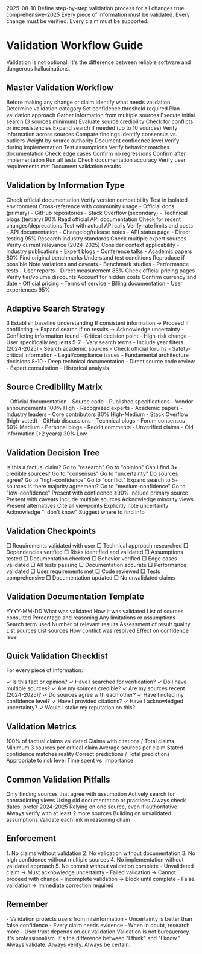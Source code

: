 <document type="validation-workflow" version="1.0.0">
  <metadata>
    <created>2025-08-10</created>
    <purpose>Define step-by-step validation process for all changes</purpose>
    <requires-approval>true</requires-approval>
    <validation-status>comprehensive-2025</validation-status>
  </metadata>

  <critical-notice>
    <requirement level="MANDATORY">
      Every piece of information must be validated.
      Every change must be verified.
      Every claim must be supported.
    </requirement>
  </critical-notice>

# Validation Workflow Guide

<validation-philosophy>
  <principle>
    Validation is not optional. It's the difference between
    reliable software and dangerous hallucinations.
  </principle>
</validation-philosophy>

## Master Validation Workflow

<master-workflow>
  <phase number="1" name="Pre-Validation">
    <description>Before making any change or claim</description>
    <steps>
      <step>Identify what needs validation</step>
      <step>Determine validation category</step>
      <step>Set confidence threshold required</step>
      <step>Plan validation approach</step>
    </steps>
  </phase>
  
  <phase number="2" name="Research Phase">
    <description>Gather information from multiple sources</description>
    <steps>
      <step>Execute initial search (3 sources minimum)</step>
      <step>Evaluate source credibility</step>
      <step>Check for conflicts or inconsistencies</step>
      <step>Expand search if needed (up to 10 sources)</step>
    </steps>
  </phase>
  
  <phase number="3" name="Cross-Validation">
    <description>Verify information across sources</description>
    <steps>
      <step>Compare findings</step>
      <step>Identify consensus vs. outliers</step>
      <step>Weight by source authority</step>
      <step>Document confidence level</step>
    </steps>
  </phase>
  
  <phase number="4" name="Implementation Validation">
    <description>Verify during implementation</description>
    <steps>
      <step>Test assumptions</step>
      <step>Verify behavior matches documentation</step>
      <step>Check edge cases</step>
      <step>Confirm no regressions</step>
    </steps>
  </phase>
  
  <phase number="5" name="Post-Validation">
    <description>Confirm after implementation</description>
    <steps>
      <step>Run all tests</step>
      <step>Check documentation accuracy</step>
      <step>Verify user requirements met</step>
      <step>Document validation results</step>
    </steps>
  </phase>
</master-workflow>

## Validation by Information Type

<validation-types>
  <type name="Technical Specifications">
    <validation-process>
      <step number="1">Check official documentation</step>
      <step number="2">Verify version compatibility</step>
      <step number="3">Test in isolated environment</step>
      <step number="4">Cross-reference with community usage</step>
    </validation-process>
    <sources>
      - Official docs (primary)
      - GitHub repositories
      - Stack Overflow (secondary)
      - Technical blogs (tertiary)
    </sources>
    <confidence-requirement>90%</confidence-requirement>
  </type>
  
  <type name="API Information">
    <validation-process>
      <step number="1">Read official API documentation</step>
      <step number="2">Check for recent changes/deprecations</step>
      <step number="3">Test with actual API calls</step>
      <step number="4">Verify rate limits and costs</step>
    </validation-process>
    <sources>
      - API documentation
      - Changelog/release notes
      - API status page
      - Direct testing
    </sources>
    <confidence-requirement>95%</confidence-requirement>
  </type>
  
  <type name="Best Practices">
    <validation-process>
      <step number="1">Research industry standards</step>
      <step number="2">Check multiple expert sources</step>
      <step number="3">Verify current relevance (2024-2025)</step>
      <step number="4">Consider context applicability</step>
    </validation-process>
    <sources>
      - Industry publications
      - Expert blogs
      - Conference talks
      - Academic papers
    </sources>
    <confidence-requirement>80%</confidence-requirement>
  </type>
  
  <type name="Performance Claims">
    <validation-process>
      <step number="1">Find original benchmarks</step>
      <step number="2">Understand test conditions</step>
      <step number="3">Reproduce if possible</step>
      <step number="4">Note variations and caveats</step>
    </validation-process>
    <sources>
      - Benchmark studies
      - Performance tests
      - User reports
      - Direct measurement
    </sources>
    <confidence-requirement>85%</confidence-requirement>
  </type>
  
  <type name="Cost Information">
    <validation-process>
      <step number="1">Check official pricing pages</step>
      <step number="2">Verify tier/volume discounts</step>
      <step number="3">Account for hidden costs</step>
      <step number="4">Confirm currency and date</step>
    </validation-process>
    <sources>
      - Official pricing
      - Terms of service
      - Billing documentation
      - User experiences
    </sources>
    <confidence-requirement>95%</confidence-requirement>
  </type>
</validation-types>

## Adaptive Search Strategy

<adaptive-search>
  <initial-search>
    <queries>3</queries>
    <purpose>Establish baseline understanding</purpose>
    <decision-point>
      If consistent information → Proceed
      If conflicting → Expand search
      If no results → Acknowledge uncertainty
    </decision-point>
  </initial-search>
  
  <expanded-search>
    <triggers>
      - Conflicting information found
      - Critical decision point
      - High-risk change
      - User specifically requests
    </triggers>
    <queries>5-7</queries>
    <strategy>
      - Vary search terms
      - Include year filters (2024-2025)
      - Search academic sources
      - Check official forums
    </strategy>
  </expanded-search>
  
  <exhaustive-search>
    <triggers>
      - Safety-critical information
      - Legal/compliance issues
      - Fundamental architecture decisions
    </triggers>
    <queries>8-10</queries>
    <strategy>
      - Deep technical documentation
      - Direct source code review
      - Expert consultation
      - Historical analysis
    </strategy>
  </exhaustive-search>
</adaptive-search>

## Source Credibility Matrix

<credibility-matrix>
  <tier number="1" name="Authoritative">
    <sources>
      - Official documentation
      - Source code
      - Published specifications
      - Vendor announcements
    </sources>
    <weight>100%</weight>
    <trust-level>High</trust-level>
  </tier>
  
  <tier number="2" name="Expert">
    <sources>
      - Recognized experts
      - Academic papers
      - Industry leaders
      - Core contributors
    </sources>
    <weight>80%</weight>
    <trust-level>High-Medium</trust-level>
  </tier>
  
  <tier number="3" name="Community">
    <sources>
      - Stack Overflow (high-voted)
      - GitHub discussions
      - Technical blogs
      - Forum consensus
    </sources>
    <weight>60%</weight>
    <trust-level>Medium</trust-level>
  </tier>
  
  <tier number="4" name="Anecdotal">
    <sources>
      - Personal blogs
      - Reddit comments
      - Unverified claims
      - Old information (&gt;2 years)
    </sources>
    <weight>30%</weight>
    <trust-level>Low</trust-level>
  </tier>
</credibility-matrix>

## Validation Decision Tree

<decision-tree>
  <node id="start">
    <question>Is this a factual claim?</question>
    <yes>Go to "research"</yes>
    <no>Go to "opinion"</no>
  </node>
  
  <node id="research">
    <question>Can I find 3+ credible sources?</question>
    <yes>Go to "consensus"</yes>
    <no>Go to "uncertainty"</no>
  </node>
  
  <node id="consensus">
    <question>Do sources agree?</question>
    <yes>Go to "high-confidence"</yes>
    <no>Go to "conflict"</no>
  </node>
  
  <node id="conflict">
    <action>Expand search to 5+ sources</action>
    <question>Is there majority agreement?</question>
    <yes>Go to "medium-confidence"</yes>
    <no>Go to "low-confidence"</no>
  </node>
  
  <node id="high-confidence">
    <action>Present with confidence ≥90%</action>
    <citation>Include primary source</citation>
  </node>
  
  <node id="medium-confidence">
    <action>Present with caveats</action>
    <citation>Include multiple sources</citation>
    <note>Acknowledge minority views</note>
  </node>
  
  <node id="low-confidence">
    <action>Present alternatives</action>
    <citation>Cite all viewpoints</citation>
    <warning>Explicitly note uncertainty</warning>
  </node>
  
  <node id="uncertainty">
    <action>Acknowledge "I don't know"</action>
    <suggestion>Suggest where to find info</suggestion>
  </node>
</decision-tree>

## Validation Checkpoints

<checkpoints>
  <checkpoint name="Pre-Implementation">
    <checks>
      □ Requirements validated with user
      □ Technical approach researched
      □ Dependencies verified
      □ Risks identified and validated
    </checks>
  </checkpoint>
  
  <checkpoint name="During Implementation">
    <checks>
      □ Assumptions tested
      □ Documentation checked
      □ Behavior verified
      □ Edge cases validated
    </checks>
  </checkpoint>
  
  <checkpoint name="Post-Implementation">
    <checks>
      □ All tests passing
      □ Documentation accurate
      □ Performance validated
      □ User requirements met
    </checks>
  </checkpoint>
  
  <checkpoint name="Before Commit">
    <checks>
      □ Code reviewed
      □ Tests comprehensive
      □ Documentation updated
      □ No unvalidated claims
    </checks>
  </checkpoint>
</checkpoints>

## Validation Documentation Template

<documentation-template>
  <section name="Validation Record">
    <field name="Date">YYYY-MM-DD</field>
    <field name="Subject">What was validated</field>
    <field name="Method">How it was validated</field>
    <field name="Sources">List of sources consulted</field>
    <field name="Confidence">Percentage and reasoning</field>
    <field name="Caveats">Any limitations or assumptions</field>
  </section>
  
  <section name="Search Log">
    <entry>
      <query>Search term used</query>
      <results>Number of relevant results</results>
      <quality>Assessment of result quality</quality>
    </entry>
  </section>
  
  <section name="Conflict Resolution">
    <conflict>
      <sources-agreeing>List sources</sources-agreeing>
      <sources-disagreeing>List sources</sources-disagreeing>
      <resolution>How conflict was resolved</resolution>
      <confidence-impact>Effect on confidence level</confidence-impact>
    </conflict>
  </section>
</documentation-template>

## Quick Validation Checklist

<quick-checklist>
  For every piece of information:
  
  ✓ Is this fact or opinion?
  ✓ Have I searched for verification?
  ✓ Do I have multiple sources?
  ✓ Are my sources credible?
  ✓ Are my sources recent (2024-2025)?
  ✓ Do sources agree with each other?
  ✓ Have I noted my confidence level?
  ✓ Have I provided citations?
  ✓ Have I acknowledged uncertainty?
  ✓ Would I stake my reputation on this?
</quick-checklist>

## Validation Metrics

<metrics>
  <metric name="Validation Coverage">
    <target>100% of factual claims validated</target>
    <measurement>Claims with citations / Total claims</measurement>
  </metric>
  
  <metric name="Source Diversity">
    <target>Minimum 3 sources per critical claim</target>
    <measurement>Average sources per claim</measurement>
  </metric>
  
  <metric name="Confidence Accuracy">
    <target>Stated confidence matches reality</target>
    <measurement>Correct predictions / Total predictions</measurement>
  </metric>
  
  <metric name="Validation Time">
    <target>Appropriate to risk level</target>
    <measurement>Time spent vs. importance</measurement>
  </metric>
</metrics>

## Common Validation Pitfalls

<pitfalls>
  <pitfall name="Confirmation Bias">
    <description>Only finding sources that agree with assumption</description>
    <prevention>Actively search for contradicting views</prevention>
  </pitfall>
  
  <pitfall name="Outdated Information">
    <description>Using old documentation or practices</description>
    <prevention>Always check dates, prefer 2024-2025</prevention>
  </pitfall>
  
  <pitfall name="Single Source Dependency">
    <description>Relying on one source, even if authoritative</description>
    <prevention>Always verify with at least 2 more sources</prevention>
  </pitfall>
  
  <pitfall name="Assumption Propagation">
    <description>Building on unvalidated assumptions</description>
    <prevention>Validate each link in reasoning chain</prevention>
  </pitfall>
</pitfalls>

## Enforcement

<enforcement>
  <mandatory-rules>
    1. No claims without validation
    2. No validation without documentation
    3. No high confidence without multiple sources
    4. No implementation without validated approach
    5. No commit without validation complete
  </mandatory-rules>
  
  <consequences>
    - Unvalidated claim → Must acknowledge uncertainty
    - Failed validation → Cannot proceed with change
    - Incomplete validation → Block until complete
    - False validation → Immediate correction required
  </consequences>
</enforcement>

## Remember

<core-principles>
  - Validation protects users from misinformation
  - Uncertainty is better than false confidence
  - Every claim needs evidence
  - When in doubt, research more
  - User trust depends on our validation
</core-principles>

<final-reminder>
  Validation is not bureaucracy. It's professionalism.
  It's the difference between "I think" and "I know."
  Always validate. Always verify. Always be certain.
</final-reminder>

</document>